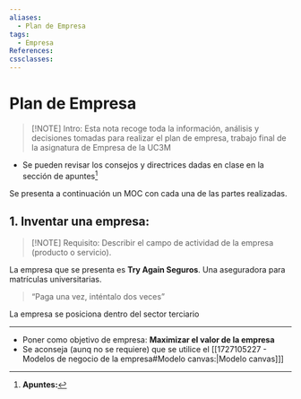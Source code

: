 ```yaml
---
aliases:
  - Plan de Empresa
tags:
  - Empresa
References: 
cssclasses:
---
```

# Plan de Empresa


> [!NOTE] Intro: 
> Esta nota recoge toda la información, análisis y decisiones tomadas para realizar el plan de empresa, trabajo final de la asignatura de Empresa de la UC3M 
+ Se pueden revisar los consejos y directrices dadas en clase en la sección de apuntes[^1]

Se presenta a continuación un MOC con cada una de las partes realizadas. 

## 1. Inventar una empresa:

> [!NOTE] Requisito: 
> Describir el campo de actividad de la empresa (producto o servicio). 
> 

La empresa que se presenta es **Try Again Seguros**. Una aseguradora para matrículas universitarias. 
> “Paga una vez, inténtalo dos veces”

La empresa se posiciona dentro del sector terciario 



***
[^1]: **Apuntes:**
+ Poner como objetivo de empresa: **Maximizar el valor de la empresa**
+ Se aconseja (aunq no se requiere) que se utilice el [[1727105227 - Modelos de negocio de la empresa#Modelo canvas:|Modelo canvas]]]